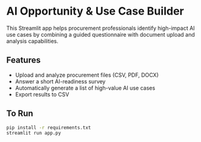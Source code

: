 
# AI Opportunity & Use Case Builder

This Streamlit app helps procurement professionals identify high-impact AI use cases by combining a guided questionnaire with document upload and analysis capabilities.

## Features
- Upload and analyze procurement files (CSV, PDF, DOCX)
- Answer a short AI-readiness survey
- Automatically generate a list of high-value AI use cases
- Export results to CSV

## To Run

```bash
pip install -r requirements.txt
streamlit run app.py
```

